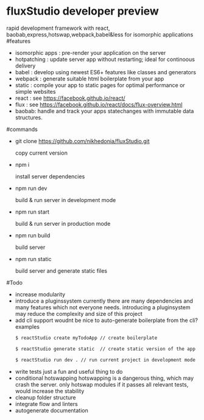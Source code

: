 # fluxStudio developer preview
rapid development framework with react, baobab,express,hotswap,webpack,babel&amp;less for isomorphic applications
#features
- isomorphic apps : pre-render your application on the server
- hotpatching : update server app without restarting; ideal for continoous delivery
- babel : develop using newest ES6+ features like classes and generators
- webpack : generate suitable html boilerplate from your app
- static : compile your app to static pages for optimal performance or simple websites 
- react : see https://facebook.github.io/react/
- flux  : see https://facebook.github.io/react/docs/flux-overview.html
- baobab: handle and track your apps statechanges with immutable data structures.

#commands
- git clone https://github.com/nikhedonia/fluxStudio.git

  copy current version
  
- npm i
 
  install server dependencies

- npm run dev 
 
  build & run server in development mode 

- npm run start 

  build & run server in production mode
  
- npm run build 

  build server

- npm run static

  build server and generate static files

#Todo

- increase modularity 
- introduce a pluginssystem
  currently there are many dependencies and many features which not everyone needs. introducing a pluginsystem may reduce the complexity and size of this project
- add cli support
  woudnt be nice to auto-generate boilerplate from the cli?
  examples
  ```sh 
  $ reactStudio create myTodoApp // create boilerplate
  
  $ reactStudio generate static  // create static version of the app
  
  $ reactStudio run dev . // run current project in development mode
  ``` 
- write tests
  just a fun and useful thing to do
- conditional hotswapping
  hotswapping is a dangerous thing, which may crash the server.
  only hotswap modules if it passes all relevant tests, would increase the stability
- cleanup folder structure
- integrate flow and linters
- autogenerate documentation
  
 


  
